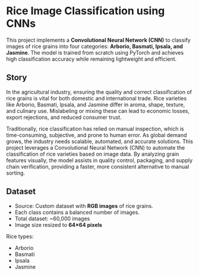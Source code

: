 # Rice Image Classification using CNNs

This project implements a **Convolutional Neural Network (CNN)** to classify images of rice grains into four categories: **Arborio, Basmati, Ipsala, and Jasmine**. The model is trained from scratch using PyTorch and achieves high classification accuracy while remaining lightweight and efficient.

## Story

In the agricultural industry, ensuring the quality and correct classification of rice grains is vital for both domestic and international trade. Rice varieties like Arborio, Basmati, Ipsala, and Jasmine differ in aroma, shape, texture, and culinary use. Mislabeling or mixing these can lead to economic losses, export rejections, and reduced consumer trust.

Traditionally, rice classification has relied on manual inspection, which is time-consuming, subjective, and prone to human error. As global demand grows, the industry needs scalable, automated, and accurate solutions. This project leverages a Convolutional Neural Network (CNN) to automate the classification of rice varieties based on image data. By analyzing grain features visually, the model assists in quality control, packaging, and supply chain verification, providing a faster, more consistent alternative to manual sorting.

## Dataset
- Source: Custom dataset with **RGB images** of rice grains.
- Each class contains a balanced number of images.
- Total dataset: ~60,000 images
- Image size resized to **64×64 pixels**

Rice types:
- Arborio
- Basmati
- Ipsala
- Jasmine
